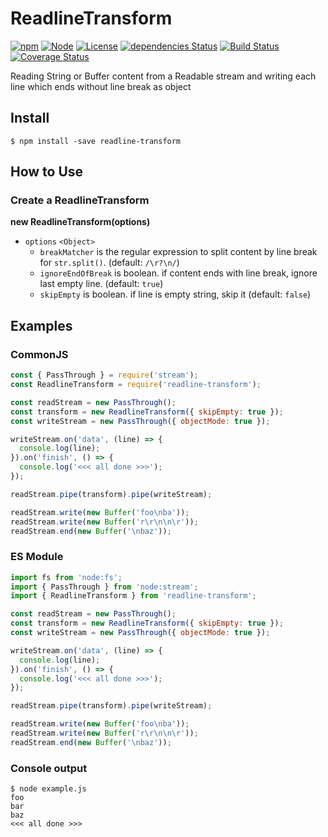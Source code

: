 # ReadlineTransform

[![npm](https://img.shields.io/npm/v/readline-transform.svg)](https://www.npmjs.com/package/readline-transform)
[![Node](https://img.shields.io/node/v/readline-transform.svg)]()
[![License](https://img.shields.io/github/license/tilfin/readline-transform.svg)]()
[![dependencies Status](https://david-dm.org/tilfin/readline-transform/status.svg)](https://david-dm.org/tilfin/readline-transform)
[![Build Status](https://travis-ci.org/tilfin/readline-transform.svg?branch=master)](https://travis-ci.org/tilfin/readline-transform)
[![Coverage Status](https://coveralls.io/repos/github/tilfin/readline-transform/badge.svg?branch=master)](https://coveralls.io/github/tilfin/readline-transform?branch=master)

Reading String or Buffer content from a Readable stream and writing each line which ends without line break as object

## Install

```
$ npm install -save readline-transform
```

## How to Use

### Create a ReadlineTransform

**new ReadlineTransform(options)**

* `options` `<Object>`
  * `breakMatcher` is the regular expression to split content by line break for `str.split()`. (default: `/\r?\n/`)
  * `ignoreEndOfBreak` is boolean. if content ends with line break, ignore last empty line. (default: `true`)
  * `skipEmpty` is boolean. if line is empty string, skip it (default: `false`)

## Examples

### CommonJS 

```javascript
const { PassThrough } = require('stream');
const ReadlineTransform = require('readline-transform');

const readStream = new PassThrough();
const transform = new ReadlineTransform({ skipEmpty: true });
const writeStream = new PassThrough({ objectMode: true });

writeStream.on('data', (line) => {
  console.log(line);
}).on('finish', () => {
  console.log('<<< all done >>>');
});

readStream.pipe(transform).pipe(writeStream);

readStream.write(new Buffer('foo\nba'));
readStream.write(new Buffer('r\r\n\n\r'));
readStream.end(new Buffer('\nbaz'));
```

### ES Module 

```javascript
import fs from 'node:fs';
import { PassThrough } from 'node:stream'; 
import { ReadlineTransform } from 'readline-transform';

const readStream = new PassThrough();
const transform = new ReadlineTransform({ skipEmpty: true });
const writeStream = new PassThrough({ objectMode: true });

writeStream.on('data', (line) => {
  console.log(line);
}).on('finish', () => {
  console.log('<<< all done >>>');
});

readStream.pipe(transform).pipe(writeStream);

readStream.write(new Buffer('foo\nba'));
readStream.write(new Buffer('r\r\n\n\r'));
readStream.end(new Buffer('\nbaz'));
```

### Console output

```
$ node example.js
foo
bar
baz
<<< all done >>>
```
